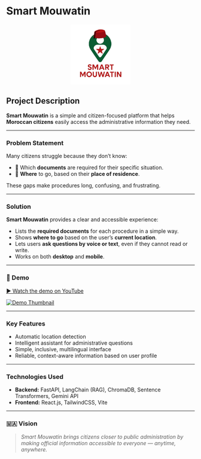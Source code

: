 #  Smart Mouwatin

<p align="center">
  <img src="./logo_smartmouwatin.png" alt="Smart Mouwatin Logo" width="160"/>
</p>


## Project Description

**Smart Mouwatin** is a simple and citizen-focused platform that helps **Moroccan citizens** easily access the administrative information they need.

---

###  Problem Statement

Many citizens struggle because they don’t know:
- 📄 Which **documents** are required for their specific situation.
- 📍 **Where** to go, based on their **place of residence**.

These gaps make procedures long, confusing, and frustrating.

---

###  Solution

**Smart Mouwatin** provides a clear and accessible experience:
- Lists the **required documents** for each procedure in a simple way.
- Shows **where to go** based on the user’s **current location**.
- Lets users **ask questions by voice or text**, even if they cannot read or write.
- Works on both **desktop** and **mobile**.

---
### 🎥 Demo

[▶️ Watch the demo on YouTube](https://youtu.be/MtULYWsYSgA)

[![Demo Thumbnail](https://img.youtube.com/vi/MtULYWsYSgA/hqdefault.jpg)](https://youtu.be/MtULYWsYSgA)

---

### Key Features

- Automatic location detection  
- Intelligent assistant for administrative questions  
- Simple, inclusive, multilingual interface  
- Reliable, context-aware information based on user profile  

---

###  Technologies Used

- **Backend:** FastAPI, LangChain (RAG), ChromaDB, Sentence Transformers, Gemini API  
- **Frontend:** React.js, TailwindCSS, Vite  

---



### 🇲🇦 Vision

> _Smart Mouwatin brings citizens closer to public administration by making official information accessible to everyone — anytime, anywhere._
